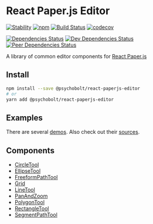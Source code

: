# React Paper.js Editor

[![Stability](https://img.shields.io/badge/Stability-Experimental-Orange.svg)](https://nodejs.org/api/documentation.html#documentation_stability_index)
[![npm](https://img.shields.io/npm/v/@psychobolt/react-paperjs-editor.svg)](https://www.npmjs.com/package/@psychobolt/react-paperjs-editor)
[![Build Status](https://travis-ci.org/psychobolt/react-paperjs.svg?branch=master)](https://travis-ci.org/psychobolt/react-paperjs)
[![codecov](https://codecov.io/gh/psychobolt/react-paperjs/branch/master/graph/badge.svg)](https://codecov.io/gh/psychobolt/react-paperjs)

[![Dependencies Status](https://david-dm.org/psychobolt/react-paperjs/status.svg?path=packages/react-paperjs-editor)](https://david-dm.org/psychobolt/react-paperjs?path=packages/react-paperjs-editor)
[![Dev Dependencies Status](https://david-dm.org/psychobolt/react-paperjs/dev-status.svg?path=packages/react-paperjs-editor)](https://david-dm.org/psychobolt/react-paperjs?path=packages/react-paperjs-editor&type=dev)
[![Peer Dependencies Status](https://david-dm.org/psychobolt/react-paperjs/peer-status.svg?path=packages/react-paperjs-editor)](https://david-dm.org/psychobolt/react-paperjs?path=packages/react-paperjs-editor&type=peer)

A library of common editor components for [React Paper.js](https://github.com/psychobolt/react-paperjs)

## Install

```sh
npm install --save @psychobolt/react-paperjs-editor
# or
yarn add @psychobolt/react-paperjs-editor
```

## Examples

There are several [demos](https://psychobolt.github.io/react-paperjs/?path=/story/packages-react-paperjs-editor-setup). Also check out their [sources](https://github.com/psychobolt/react-paperjs/blob/master/stories/packages/react-paperjs-editor).

## Components

- [CircleTool](https://github.com/psychobolt/react-paperjs/blob/master/packages/react-paperjs-editor/src/components/CircleTool/CircleTool.md)
- [EllipseTool](https://github.com/psychobolt/react-paperjs/blob/master/packages/react-paperjs-editor/src/components/EllipseTool/EllipseTool.md)
- [FreeformPathTool](https://github.com/psychobolt/react-paperjs/blob/master/packages/react-paperjs-editor/src/components/FreeformPathTool/FreeformPathTool.md)
- [Grid](https://github.com/psychobolt/react-paperjs/blob/master/packages/react-paperjs-editor/src/components/Grid/Grid.md)
- [LineTool](https://github.com/psychobolt/react-paperjs/blob/master/packages/react-paperjs-editor/src/components/LineTool/LineTool.md)
- [PanAndZoom](https://github.com/psychobolt/react-paperjs/blob/master/packages/react-paperjs-editor/src/components/PanAndZoom/PanAndZoom.md)
- [PolygonTool](https://github.com/psychobolt/react-paperjs/blob/master/packages/react-paperjs-editor/src/components/PolygonTool/PolygonTool.md)
- [RectangleTool](https://github.com/psychobolt/react-paperjs/blob/master/packages/react-paperjs-editor/src/components/RectangleTool/RectangleTool.md)
- [SegmentPathTool](https://github.com/psychobolt/react-paperjs/blob/master/packages/react-paperjs-editor/src/components/SegmentPathTool/SegmentPathTool.md)
